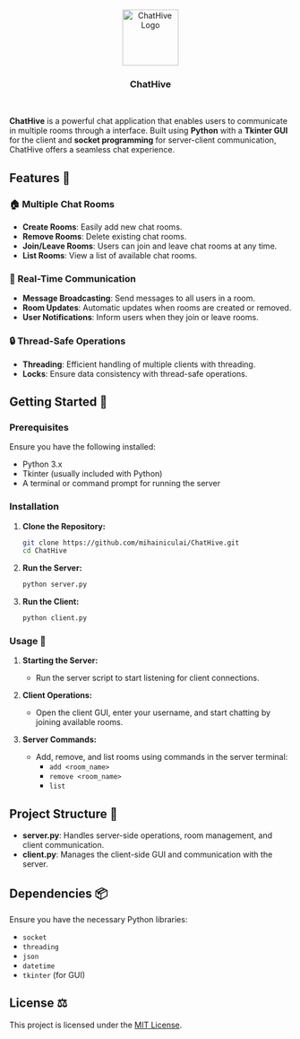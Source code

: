 <p align="center">
	<br>
    <img src="https://i.imgur.com/cPa9CCo.png" alt="ChatHive Logo" width="100">
    <h3 align="center">ChatHive</h3>
    <br>
</p>

**ChatHive** is a powerful chat application that enables users to communicate in multiple rooms through a interface. Built using **Python** with a **Tkinter GUI** for the client and **socket programming** for server-client communication, ChatHive offers a seamless chat experience.

## Features 🌟

### 🏠 Multiple Chat Rooms
- **Create Rooms**: Easily add new chat rooms.
- **Remove Rooms**: Delete existing chat rooms.
- **Join/Leave Rooms**: Users can join and leave chat rooms at any time.
- **List Rooms**: View a list of available chat rooms.

### 📡 Real-Time Communication
- **Message Broadcasting**: Send messages to all users in a room.
- **Room Updates**: Automatic updates when rooms are created or removed.
- **User Notifications**: Inform users when they join or leave rooms.

### 🔒 Thread-Safe Operations
- **Threading**: Efficient handling of multiple clients with threading.
- **Locks**: Ensure data consistency with thread-safe operations.

## Getting Started 🚀

### Prerequisites
Ensure you have the following installed:
- Python 3.x
- Tkinter (usually included with Python)
- A terminal or command prompt for running the server

### Installation

1. **Clone the Repository:**
    ```sh
    git clone https://github.com/mihainiculai/ChatHive.git
    cd ChatHive
    ```

2. **Run the Server:**
    ```sh
    python server.py
    ```

3. **Run the Client:**
    ```sh
    python client.py
    ```

### Usage 📘

1. **Starting the Server:**
   - Run the server script to start listening for client connections.

2. **Client Operations:**
   - Open the client GUI, enter your username, and start chatting by joining available rooms.

3. **Server Commands:**
   - Add, remove, and list rooms using commands in the server terminal:
     - `add <room_name>`
     - `remove <room_name>`
     - `list`

## Project Structure 📂

- **server.py**: Handles server-side operations, room management, and client communication.
- **client.py**: Manages the client-side GUI and communication with the server.

## Dependencies 📦

Ensure you have the necessary Python libraries:
- `socket`
- `threading`
- `json`
- `datetime`
- `tkinter` (for GUI)

## License ⚖️

This project is licensed under the [MIT License](LICENSE).